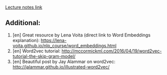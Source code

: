 [Lecture notes link](https://github.com/girafe-ai/ml-course/blob/25s_harbour/day11_text_embeddings/ml_lect011_text_embeddings.pdf)


## Additional:
1. [en] Great resource by Lena Voita (direct link to Word Embeddings
   explanation): https://lena-voita.github.io/nlp_course/word_embeddings.html
2. [en] Word2vec tutorial:
   http://mccormickml.com/2016/04/19/word2vec-tutorial-the-skip-gram-model/
3. [en] Beautiful post by Jay Alammar on word2vec:
   http://jalammar.github.io/illustrated-word2vec/